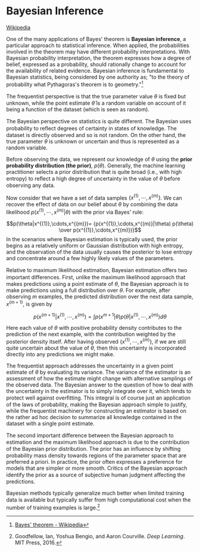 # Bayesian Inference
[Wikipedia](https://en.wikipedia.org/wiki/Bayesian_inference)

One of the many applications of Bayes' theorem is **Bayesian inference**, a particular approach to statistical inference. When applied, the probabilities involved in the theorem may have different probability interpretations. With Bayesian probability interpretation, the theorem expresses how a degree of belief, expressed as a probability, should rationally change to account for the availability of related evidence. Bayesian inference is fundamental to Bayesian statistics, being considered by one authority as; "to the theory of probability what Pythagoras's theorem is to geometry."[^theorem-wiki]

The frequentist perspective is that the true parameter value $\theta$ is ﬁxed but unknown, while the point estimate $\hat{\theta}$ is a random variable on account of it being a function of the dataset (which is seen as random).

The Bayesian perspective on statistics is quite diﬀerent. The Bayesian uses probability to reﬂect degrees of certainty in states of knowledge. The dataset is directly observed and so is not random. On the other hand, the true parameter $\theta$ is unknown or uncertain and thus is represented as a random variable.

Before observing the data, we represent our knowledge of $\theta$ using the **prior probability distribution (the prior)**, $p(\theta)$. Generally, the machine learning practitioner selects a prior distribution that is quite broad (i.e., with high entropy) to reﬂect a high degree of uncertainty in the value of $\theta$ before observing any data.

Now consider that we have a set of data samples $\{x^{(1)},\cdots,x^{(m)}\}$. We can recover the eﬀect of data on our belief about $\theta$ by combining the data likelihood $p(x^{(1)},\cdots,x^{(m)}|\theta)$ with the prior via Bayes' rule:

$$p(\theta|x^{(1)},\cdots,x^{(m)})= {p(x^{(1)},\cdots,x^{(m)}|\theta) p(\theta) \over p(x^{(1)},\cdots,x^{(m)})}$$
In the scenarios where Bayesian estimation is typically used, the prior begins as a relatively uniform or Gaussian distribution with high entropy, and the observation of the data usually causes the posterior to lose entropy and concentrate around a few highly likely values of the parameters.

Relative to maximum likelihood estimation, Bayesian estimation oﬀers two important diﬀerences. First, unlike the maximum likelihood approach that makes predictions using a point estimate of $\theta$, the Bayesian approach is to make predictions using a full distribution over $\theta$. For example, after observing $m$ examples, the predicted distribution over the next data sample, $x^{(m+1)}$, is given by

$$p(x^{(m+1)}|x^{(1)},\cdots,x^{(m)})=
\int{p(x^{m+1}|\theta) p(\theta|x^{(1)},\cdots,x^{(m)})d\theta}$$

Here each value of $\theta$ with positive probability density contributes to the prediction of the next example, with the contribution weighted by the posterior density itself. After having observed $\{x^{(1)},\cdots,x^{(m)}\}$, if we are still quite uncertain about the value of $\theta$, then this uncertainty is incorporated directly into any predictions we might make.

The frequentist approach addresses the uncertainty in a given point estimate of $\theta$ by evaluating its variance. The variance of the estimator is an assessment of how the estimate might change with alternative samplings of the observed data. The Bayesian answer to the question of how to deal with the uncertainty in the estimator is to simply integrate over it, which tends to protect well against overﬁtting. This integral is of course just an application of the laws of probability, making the Bayesian approach simple to justify, while the frequentist machinery for constructing an estimator is based on the rather ad hoc decision to summarize all knowledge contained in the dataset with a single point estimate.

The second important diﬀerence between the Bayesian approach to estimation and the maximum likelihood approach is due to the contribution of the Bayesian prior distribution. The prior has an inﬂuence by shifting probability mass density towards regions of the parameter space that are preferred a priori. In practice, the prior often expresses a preference for models that are simpler or more smooth. Critics of the Bayesian approach identify the prior as a source of subjective human judgment aﬀecting the predictions.

Bayesian methods typically generalize much better when limited training data is available but typically suﬀer from high computational cost when the number of training examples is large.[^deeplearning]


[^theorem-wiki]: [Bayes' theorem - Wikipedia](https://en.wikipedia.org/wiki/Bayes%27_theorem)
[^deeplearning]: Goodfellow, Ian, Yoshua Bengio, and Aaron Courville. _Deep Learning_. MIT Press, 2016.